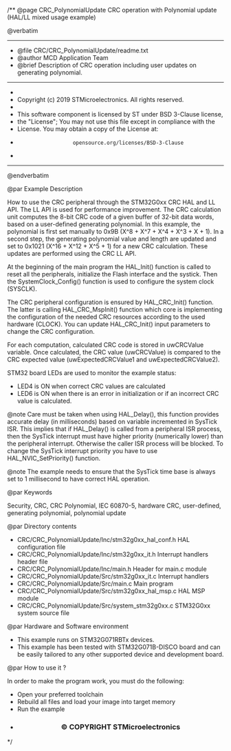 /**
  @page CRC_PolynomialUpdate CRC operation with Polynomial update (HAL/LL mixed usage example)
  
  @verbatim
  ******************************************************************************
  * @file    CRC/CRC_PolynomialUpdate/readme.txt 
  * @author  MCD Application Team
  * @brief   Description of CRC operation including user updates on generating polynomial.
  ******************************************************************************
  *
  * Copyright (c) 2019 STMicroelectronics. All rights reserved.
  *
  * This software component is licensed by ST under BSD 3-Clause license,
  * the "License"; You may not use this file except in compliance with the
  * License. You may obtain a copy of the License at:
  *                       opensource.org/licenses/BSD-3-Clause
  *
  ******************************************************************************
  @endverbatim

@par Example Description 

How to use the CRC peripheral through the STM32G0xx CRC HAL and LL API.
The LL API is used for performance improvement. The CRC calculation unit
computes the 8-bit CRC code of a given buffer of 32-bit data words, based on
a user-defined generating polynomial. In this example, the polynomial is first
set manually to 0x9B (X^8 + X^7 + X^4 + X^3 + X + 1).
In a second step, the generating polynomial value and length are updated and
set to 0x1021  (X^16 + X^12 + X^5 + 1) for a new CRC calculation.
These updates are performed using the CRC LL API.

At the beginning of the main program the HAL_Init() function is called to reset 
all the peripherals, initialize the Flash interface and the systick.
Then the SystemClock_Config() function is used to configure the system
clock (SYSCLK).

The CRC peripheral configuration is ensured by HAL_CRC_Init() function.
The latter is calling HAL_CRC_MspInit() function which core is implementing
the configuration of the needed CRC resources according to the used hardware (CLOCK). 
You can update HAL_CRC_Init() input parameters to change the CRC configuration.

For each computation, calculated CRC code is stored in uwCRCValue variable.
Once calculated, the CRC value (uwCRCValue) is compared to the CRC expected value (uwExpectedCRCValue1 and uwExpectedCRCValue2).

STM32 board LEDs are used to monitor the example status:
  - LED4 is ON when correct CRC values are calculated
  - LED6 is ON when there is an error in initialization or if an incorrect CRC value is calculated.

@note Care must be taken when using HAL_Delay(), this function provides accurate delay (in milliseconds)
      based on variable incremented in SysTick ISR. This implies that if HAL_Delay() is called from
      a peripheral ISR process, then the SysTick interrupt must have higher priority (numerically lower)
      than the peripheral interrupt. Otherwise the caller ISR process will be blocked.
      To change the SysTick interrupt priority you have to use HAL_NVIC_SetPriority() function.
      
@note The example needs to ensure that the SysTick time base is always set to 1 millisecond
 to have correct HAL operation.

@par Keywords

Security, CRC, CRC Polynomial, IEC 60870-5, hardware CRC, user-defined, generating polynomial, polynomial update

@par Directory contents 
  
  - CRC/CRC_PolynomialUpdate/Inc/stm32g0xx_hal_conf.h    HAL configuration file
  - CRC/CRC_PolynomialUpdate/Inc/stm32g0xx_it.h          Interrupt handlers header file
  - CRC/CRC_PolynomialUpdate/Inc/main.h                  Header for main.c module
  - CRC/CRC_PolynomialUpdate/Src/stm32g0xx_it.c          Interrupt handlers
  - CRC/CRC_PolynomialUpdate/Src/main.c                  Main program
  - CRC/CRC_PolynomialUpdate/Src/stm32g0xx_hal_msp.c     HAL MSP module 
  - CRC/CRC_PolynomialUpdate/Src/system_stm32g0xx.c      STM32G0xx system source file

     
@par Hardware and Software environment

  - This example runs on STM32G071RBTx devices.
  - This example has been tested with STM32G071B-DISCO board and can be
    easily tailored to any other supported device and development board.

@par How to use it ? 

In order to make the program work, you must do the following:
 - Open your preferred toolchain 
 - Rebuild all files and load your image into target memory
 - Run the example
 
 * <h3><center>&copy; COPYRIGHT STMicroelectronics</center></h3>
 */
 
